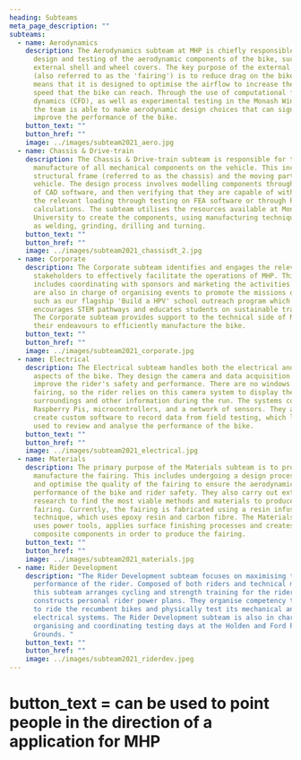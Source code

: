 ```yaml
---
heading: Subteams
meta_page_description: ""
subteams:
  - name: Aerodynamics
    description: The Aerodynamics subteam at MHP is chiefly responsible for the
      design and testing of the aerodynamic components of the bike, such as the
      external shell and wheel covers. The key purpose of the external shell
      (also referred to as the 'fairing') is to reduce drag on the bike. This
      means that it is designed to optimise the airflow to increase the maximum
      speed that the bike can reach. Through the use of computational fluid
      dynamics (CFD), as well as experimental testing in the Monash Wind Tunnel,
      the team is able to make aerodynamic design choices that can significantly
      improve the performance of the bike.
    button_text: ""
    button_href: ""
    image: ../images/subteam2021_aero.jpg
  - name: Chassis & Drive-train
    description: The Chassis & Drive-train subteam is responsible for the design and
      manufacture of all mechanical components on the vehicle. This includes the
      structural frame (referred to as the chassis) and the moving parts of the
      vehicle. The design process involves modelling components through the use
      of CAD software, and then verifying that they are capable of withstanding
      the relevant loading through testing on FEA software or through hand
      calculations. The subteam utilises the resources available at Monash
      University to create the components, using manufacturing techniques such
      as welding, grinding, drilling and turning.
    button_text: ""
    button_href: ""
    image: ../images/subteam2021_chassisdt_2.jpg
  - name: Corporate
    description: The Corporate subteam identifies and engages the relevant external
      stakeholders to effectively facilitate the operations of MHP. This
      includes coordinating with sponsors and marketing the activities MHP. They
      are also in charge of organising events to promote the missions of MHP,
      such as our flagship 'Build a HPV' school outreach program which
      encourages STEM pathways and educates students on sustainable transport.
      The Corporate subteam provides support to the technical side of MHP and
      their endeavours to efficiently manufacture the bike.
    button_text: ""
    button_href: ""
    image: ../images/subteam2021_corporate.jpg
  - name: Electrical
    description: The Electrical subteam handles both the electrical and software
      aspects of the bike. They design the camera and data acquisition system to
      improve the rider's safety and performance. There are no windows on the
      fairing, so the rider relies on this camera system to display the bikes
      surroundings and other information during the run. The systems consist of
      Raspberry Pis, microcontrollers, and a network of sensors. They also
      create custom software to record data from field testing, which later is
      used to review and analyse the performance of the bike.
    button_text: ""
    button_href: ""
    image: ../images/subteam2021_electrical.jpg
  - name: Materials
    description: The primary purpose of the Materials subteam is to prototype and
      manufacture the fairing. This includes undergoing a design process to test
      and optimise the quality of the fairing to ensure the aerodynamic
      performance of the bike and rider safety. They also carry out extensive
      research to find the most viable methods and materials to produce the
      fairing. Currently, the fairing is fabricated using a resin infusion
      technique, which uses epoxy resin and carbon fibre. The Materials subteam
      uses power tools, applies surface finishing processes and creates
      composite components in order to produce the fairing.
    button_text: ""
    button_href: ""
    image: ../images/subteam2021_materials.jpg
  - name: Rider Development
    description: "The Rider Development subteam focuses on maximising the
      performance of the rider. Composed of both riders and technical members,
      this subteam arranges cycling and strength training for the riders and
      constructs personal rider power plans. They organise competency training
      to ride the recumbent bikes and physically test its mechanical and
      electrical systems. The Rider Development subteam is also in charge of
      organising and coordinating testing days at the Holden and Ford Proving
      Grounds. "
    button_text: ""
    button_href: ""
    image: ../images/subteam2021_riderdev.jpeg
---
```


# button_text = can be used to point people in the direction of a application for MHP
